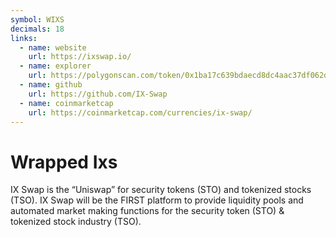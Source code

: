 ```yaml
---
symbol: WIXS
decimals: 18
links:
  - name: website
    url: https://ixswap.io/
  - name: explorer
    url: https://polygonscan.com/token/0x1ba17c639bdaecd8dc4aac37df062d17ee43a1b8
  - name: github
    url: https://github.com/IX-Swap
  - name: coinmarketcap
    url: https://coinmarketcap.com/currencies/ix-swap/
---
```


# Wrapped Ixs

IX Swap is the “Uniswap” for security tokens (STO) and tokenized stocks (TSO). IX Swap will be the FIRST platform to provide liquidity pools and automated market making functions for the security token (STO) & tokenized stock industry (TSO).
